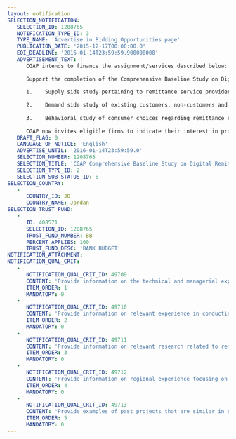 ```yaml
---
layout: notification
SELECTION_NOTIFICATION: 
   SELECTION_ID: 1208765
   NOTIFICATION_TYPE_ID: 3
   TYPE_NAME: 'Advertise in Bidding Opportunities page'
   PUBLICATION_DATE: '2015-12-17T00:00:00.0'
   EOI_DEADLINE: '2016-01-14T23:59:59.900000000'
   ADVERTISEMENT_TEXT: |
      CGAP intends to finance the assignment/services described below:
      
      Support the completion of the Comprehensive Baseline Study on Digital Remittances (national P2P payment products and international P2P payment products) in Jordan. The study will inform the implementation of a larger project Improving access to remittances and other financial services through digital solutions.  The study will include 3 distinct components: 
      
      1.	Supply side study pertaining to remittance service providers including profiles of providers, their market shares, their products and business models.
      
      2.	Demand side study of existing customers, non-customers and potential customers of remittance services. The study will include both Jordanian and Syrian refugee segments and will explore both formal and informal usage of remittance services.
      
      3.	Behavioral study of consumer choices regarding remittance services including why customers choose formal or informal, cash-based or digital, payment or remittance channels.
      
      CGAP now invites eligible firms to indicate their interest in providing the aforementioned services. Interested firms must provide information indicating that they are qualified to perform one or more of the research components.  Firms may associate to enhance their qualifications for all components or may submit qualifications pertaining to one or more of the components.
   DRAFT_FLAG: 0
   LANGUAGE_OF_NOTICE: 'English'
   ADVERTISE_UNTIL: '2016-01-14T23:59:59.0'
   SELECTION_NUMBER: 1208765
   SELECTION_TITLE: 'CGAP Comprehensive Baseline Study on Digital Remittances in Jordan'
   SELECTION_TYPE_ID: 2
   SELECTION_SUB_STATUS_ID: 8
SELECTION_COUNTRY: 
   - 
      COUNTRY_ID: JO
      COUNTRY_NAME: Jordan
SELECTION_TRUST_FUND: 
   - 
      ID: 408571
      SELECTION_ID: 1208765
      TRUST_FUND_NUMBER: BB
      PERCENT_APPLIES: 100
      TRUST_FUND_DESC: 'BANK BUDGET'
NOTIFICATION_ATTACHMENT: 
NOTIFICATION_QUAL_CRIT: 
   - 
      NOTIFICATION_QUAL_CRIT_ID: 49709
      CONTENT: 'Provide information on the technical and managerial experience of the firm and its key staff.'
      ITEM_ORDER: 1
      MANDATORY: 0
   - 
      NOTIFICATION_QUAL_CRIT_ID: 49710
      CONTENT: 'Provide information on relevant experience in conducting demand side research using quantitative and qualitative methods; supply-side research; and/or regulatory analysis related to financial services.'
      ITEM_ORDER: 2
      MANDATORY: 0
   - 
      NOTIFICATION_QUAL_CRIT_ID: 49711
      CONTENT: 'Provide information on relevant research related to remittances.'
      ITEM_ORDER: 3
      MANDATORY: 0
   - 
      NOTIFICATION_QUAL_CRIT_ID: 49712
      CONTENT: 'Provide information on regional experience focusing on financial services in the Middle East and North Africa including experience with developing Arabic language research instruments.'
      ITEM_ORDER: 4
      MANDATORY: 0
   - 
      NOTIFICATION_QUAL_CRIT_ID: 49713
      CONTENT: 'Provide examples of past projects that are similar in scope.'
      ITEM_ORDER: 5
      MANDATORY: 0
---
```

